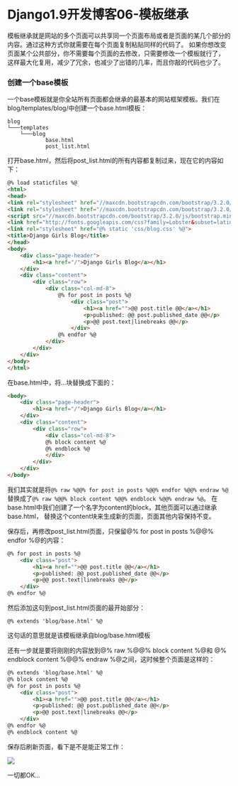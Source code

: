 # Django1.9开发博客06-模板继承

模板继承就是网站的多个页面可以共享同一个页面布局或者是页面的某几个部分的内容。通过这种方式你就需要在每个页面复制粘贴同样的代码了。 如果你想改变页面某个公共部分，你不需要每个页面的去修改，只需要修改一个模板就行了，
这样最大化复用，减少了冗余，也减少了出错的几率，而且你敲的代码也少了。

### 创建一个base模板

一个base模板就是你全站所有页面都会继承的最基本的网站框架模板。我们在blog/templates/blog/中创建一个base.html模板：

    blog
    └───templates
        └───blog
                base.html
                post_list.html

打开base.html，然后将post_list.html的所有内容都复制过来，现在它的内容如下：

```html
@% load staticfiles %@
<html>
<head>
<link rel="stylesheet" href="//maxcdn.bootstrapcdn.com/bootstrap/3.2.0/css/bootstrap.min.css">
<link rel="stylesheet" href="//maxcdn.bootstrapcdn.com/bootstrap/3.2.0/css/bootstrap-theme.min.css">
<script src="//maxcdn.bootstrapcdn.com/bootstrap/3.2.0/js/bootstrap.min.js"></script>
<link href="http://fonts.googleapis.com/css?family=Lobster&subset=latin,latin-ext" rel="stylesheet" type="text/css">
<link rel="stylesheet" href="@% static 'css/blog.css' %@">
<title>Django Girls Blog</title>
</head>
<body>
    <div class="page-header">
        <h1><a href="/">Django Girls Blog</a></h1>
    </div>
    <div class="content">
        <div class="row">
            <div class="col-md-8">
                @% for post in posts %@
                    <div class="post">
                        <h1><a href="">@@ post.title @@</a></h1>
                        <p>published: @@ post.published_date @@</p>
                        <p>@@ post.text|linebreaks @@</p>
                    </div>
                @% endfor %@
            </div>
        </div>
    </div>
</body>
</html>
```

在base.html中，将…块替换成下面的：

```html
<body>
    <div class="page-header">
        <h1><a href="/">Django Girls Blog</a></h1>
    </div>
    <div class="content">
        <div class="row">
            <div class="col-md-8">
            @% block content %@
            @% endblock %@
            </div>
        </div>
    </div>
</body>
```

我们其实就是将`@% raw %@@% for post in posts %@@% endfor %@@% endraw %@`
替换成了`@% raw %@@% block content %@@% endblock %@@% endraw %@`。 在base.html中我们创建了一个名字为content的block，其他页面可以通过继承base.html，
替换这个content块来生成新的页面，页面其他内容保持不变。

保存后，再修改post_list.html页面，只保留@% for post in posts %@@% endfor %@的内容：

```html
@% for post in posts %@
    <div class="post">
        <h1><a href="">@@ post.title @@</a></h1>
        <p>published: @@ post.published_date @@</p>
        <p>@@ post.text|linebreaks @@</p>
    </div>
@% endfor %@
```

然后添加这句到post_list.html页面的最开始部分：

```
@% extends 'blog/base.html' %@
```

这句话的意思就是该模板继承自blog/base.html模板

还有一步就是要将刚刚的内容放到@% raw %@@% block content %@和 @% endblock content %@@% endraw %@之间，这时候整个页面是这样的：

```html
@% extends 'blog/base.html' %@
@% block content %@
@% for post in posts %@
    <div class="post">
        <h1><a href="">@@ post.title @@</a></h1>
        <p>published: @@ post.published_date @@</p>
        <p>@@ post.text|linebreaks @@</p>
    </div>
@% endfor %@
@% endblock content %@
```

保存后刷新页面，看下是不是能正常工作：

![](https://xnstatic-1253397658.file.myqcloud.com/dj016.jpg)

一切都OK…

